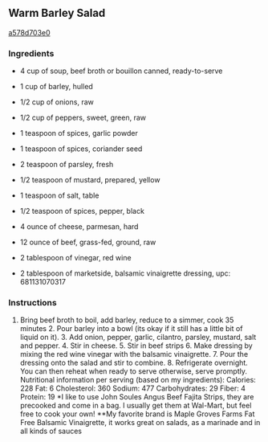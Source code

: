 ## Warm Barley Salad

[a578d703e0](http://tastykitchen.com/recipes/main-courses/warm-barley-salad/)

### Ingredients

 - 4 cup of soup, beef broth or bouillon canned, ready-to-serve

 - 1 cup of barley, hulled

 - 1/2 cup of onions, raw

 - 1/2 cup of peppers, sweet, green, raw

 - 1 teaspoon of spices, garlic powder

 - 1 teaspoon of spices, coriander seed

 - 2 teaspoon of parsley, fresh

 - 1/2 teaspoon of mustard, prepared, yellow

 - 1 teaspoon of salt, table

 - 1/2 teaspoon of spices, pepper, black

 - 4 ounce of cheese, parmesan, hard

 - 12 ounce of beef, grass-fed, ground, raw

 - 2 tablespoon of vinegar, red wine

 - 2 tablespoon of marketside, balsamic vinaigrette dressing, upc: 681131070317

### Instructions

1. Bring beef broth to boil, add barley, reduce to a simmer, cook 35 minutes 2. Pour barley into a bowl (its okay if it still has a little bit of liquid on it). 3. Add onion, pepper, garlic, cilantro, parsley, mustard, salt and pepper. 4. Stir in cheese. 5. Stir in beef strips 6. Make dressing by mixing the red wine vinegar with the balsamic vinaigrette. 7. Pour the dressing onto the salad and stir to combine. 8. Refrigerate overnight. You can then reheat when ready to serve otherwise, serve promptly. Nutritional information per serving (based on my ingredients): Calories: 228 Fat: 6 Cholesterol: 360 Sodium: 477 Carbohydrates: 29 Fiber: 4 Protein: 19 *I like to use John Soules Angus Beef Fajita Strips, they are precooked and come in a bag. I usually get them at Wal-Mart, but feel free to cook your own! **My favorite brand is Maple Groves Farms Fat Free Balsamic Vinaigrette, it works great on salads, as a marinade and in all kinds of sauces